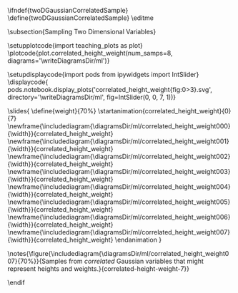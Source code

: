 \ifndef{twoDGaussianCorrelatedSample}
\define{twoDGaussianCorrelatedSample}
\editme

\subsection{Sampling Two Dimensional Variables}

\setupplotcode{import teaching_plots as plot}
\plotcode{plot.correlated_height_weight(num_samps=8, 
                              diagrams='\writeDiagramsDir/ml')}

\setupdisplaycode{import pods
from ipywidgets import IntSlider}
\displaycode{
pods.notebook.display_plots('correlated_height_weight{fig:0>3}.svg', 
                            directory='\writeDiagramsDir/ml', 
							fig=IntSlider(0, 0, 7, 1))}


\slides{
\define{weight}{70%}
\startanimation{correlated_height_weight}{0}{7}
\newframe{\includediagram{\diagramsDir/ml/correlated_height_weight000}{\width}}{correlated_height_weight}
\newframe{\includediagram{\diagramsDir/ml/correlated_height_weight001}{\width}}{correlated_height_weight}
\newframe{\includediagram{\diagramsDir/ml/correlated_height_weight002}{\width}}{correlated_height_weight}
\newframe{\includediagram{\diagramsDir/ml/correlated_height_weight003}{\width}}{correlated_height_weight}
\newframe{\includediagram{\diagramsDir/ml/correlated_height_weight004}{\width}}{correlated_height_weight}
\newframe{\includediagram{\diagramsDir/ml/correlated_height_weight005}{\width}}{correlated_height_weight}
\newframe{\includediagram{\diagramsDir/ml/correlated_height_weight006}{\width}}{correlated_height_weight}
\newframe{\includediagram{\diagramsDir/ml/correlated_height_weight007}{\width}}{correlated_height_weight}
\endanimation
}

\notes{\figure{\includediagram{\diagramsDir/ml/correlated_height_weight007}{70%}}{Samples from *correlated* Gaussian variables that might represent heights and weights.}{correlated-height-weight-7}}

\endif
